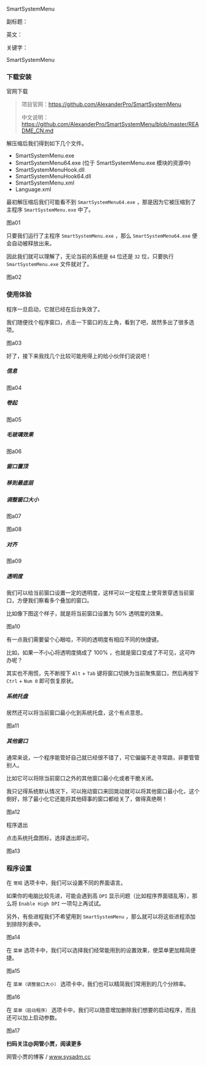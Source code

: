 SmartSystemMenu

副标题：

英文：

关键字：



SmartSystemMenu



### 下载安装

官网下载

> 项目官网：https://github.com/AlexanderPro/SmartSystemMenu
>
> 中文说明：https://github.com/AlexanderPro/SmartSystemMenu/blob/master/README_CN.md



解压缩后我们得到如下几个文件。

* SmartSystemMenu.exe
* SmartSystemMenu64.exe (位于 SmartSystemMenu.exe 模块的资源中)
* SmartSystemMenuHook.dll
* SmartSystemMenuHook64.dll
* SmartSystemMenu.xml
* Language.xml



最初解压缩后我们可能看不到 `SmartSystemMenu64.exe` ，那是因为它被压缩到了主程序 `SmartSystemMenu.exe` 中了。

图a01



只要我们运行了主程序 `SmartSystemMenu.exe` ，那么 `SmartSystemMenu64.exe` 便会自动被释放出来。

因此我们就可以理解了，无论当前的系统是 `64` 位还是 `32` 位，只要执行 `SmartSystemMenu.exe` 文件就对了。

图a02







### 使用体验

程序一旦启动，它就已经在后台失效了。

我们随便找个程序窗口，点击一下窗口的左上角，看到了吧，居然多出了很多选项。

图a03



好了，接下来我找几个比较可能用得上的给小伙伴们说说吧！



##### 信息

图a04



##### 卷起

图a05



##### 毛玻璃效果

图a06



##### 窗口置顶



##### 移到最底层



##### 调整窗口大小

图a07

图a08



##### 对齐

图a09



##### 透明度

我们可以给当前窗口设置一定的透明度，这样可以一定程度上使背景穿透当前窗口，方便我们察看多个叠加的窗口。

比如像下图这个样子，就是将当前窗口设置为 50% 透明度的效果。

图a10



有一点我们需要留个心眼哈，不同的透明度有相应不同的快捷键。

比如，如果一不小心将透明度搞成了 100% ，也就是窗口变成了不可见，这可咋办呢？

其实也不用慌，先不断按下 `Alt` + `Tab` 键将窗口切换为当前聚焦窗口，然后再按下 `Ctrl` + `Num 0` 即可恢复原状。



##### 系统托盘

居然还可以将当前窗口最小化到系统托盘，这个有点意思。

图a11



##### 其他窗口

通常来说，一个程序能管好自己就已经很不错了，可它偏偏不走寻常路，非要管管别人。

比如它可以将除当前窗口之外的其他窗口最小化或者干脆关闭。

我只记得系统默认情况下，可以拖动窗口来回晃动就可以将其他窗口最小化，这个倒好，除了最小化它还能将其他碍事的窗口都给关了，做得真绝啊！

图a12







程序退出

点击系统托盘图标，选择退出即可。

图a13



### 程序设置

在 `常规` 选项卡中，我们可以设置不同的界面语言。

如果你的电脑比较先进，可能会遇到高 `DPI` 显示问题（比如程序界面错乱等），那么将 `Enable High DPI` 一项勾上再试试。

另外，有些进程我们不希望用到 `SmartSystemMenu` ，那么就可以将这些进程添加到排除列表中。

图a14



在 `菜单` 选项卡中，我们可以选择我们经常能用到的设置效果，使菜单更加精简便捷。

图a15



在 `菜单（调整窗口大小）` 选项卡中，我们也可以精简我们常用到的几个分辨率。

图a16



在 `菜单（启动程序）` 选项卡中，我们可以随意增加删除我们想要的启动程序，而且还可以加上启动参数。

图a17





**扫码关注@网管小贾，阅读更多**

网管小贾的博客 / www.sysadm.cc
